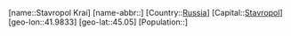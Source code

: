 ﻿---
location: [45.05,41.9833]
type: State
tags:
- geo/State


SpocWebEntityId: 37104
isDeleted: false
confidential: public

---
[name::Stavropol Krai]
[name-abbr::]
[Country::[Russia](geo/Continent/Europe/Russia.md)]
[Capital::[Stavropol](geo/Continent/Europe/Russia/Stavropol.md)]
[geo-lon::41.9833]
[geo-lat::45.05]
[Population::]


